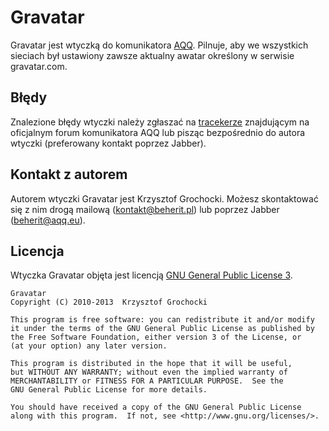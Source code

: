 Gravatar
======
Gravatar jest wtyczką do komunikatora [AQQ](http://www.aqq.eu/pl.php). Pilnuje, aby we wszystkich sieciach był ustawiony zawsze aktualny awatar określony w serwisie gravatar.com.

Błędy
-------
Znalezione błędy wtyczki należy zgłaszać na [tracekerze](http://forum.aqq.eu/tracker/project-81-gravatar/) znajdującym na oficjalnym forum komunikatora AQQ lub pisząc bezpośrednio do autora wtyczki (preferowany kontakt poprzez Jabber).

Kontakt z autorem
-------
Autorem wtyczki Gravatar jest Krzysztof Grochocki. Możesz skontaktować się z nim drogą mailową (kontakt@beherit.pl) lub poprzez Jabber (beherit@aqq.eu).

Licencja
-------
Wtyczka Gravatar objęta jest licencją [GNU General Public License 3](http://www.gnu.org/copyleft/gpl.html).

    Gravatar
    Copyright (C) 2010-2013  Krzysztof Grochocki

    This program is free software: you can redistribute it and/or modify
    it under the terms of the GNU General Public License as published by
    the Free Software Foundation, either version 3 of the License, or
    (at your option) any later version.

    This program is distributed in the hope that it will be useful,
    but WITHOUT ANY WARRANTY; without even the implied warranty of
    MERCHANTABILITY or FITNESS FOR A PARTICULAR PURPOSE.  See the
    GNU General Public License for more details.

    You should have received a copy of the GNU General Public License
    along with this program.  If not, see <http://www.gnu.org/licenses/>.